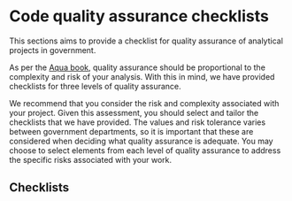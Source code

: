 # Code quality assurance checklists

This sections aims to provide a checklist for quality assurance of analytical projects in government.

As per the [Aqua book](https://www.gov.uk/government/publications/the-aqua-book-guidance-on-producing-quality-analysis-for-government), quality assurance should be proportional to the complexity and risk of your analysis. With this in mind, we have provided checklists for three levels of quality assurance.

We recommend that you consider the risk and complexity associated with your project. Given this assessment, you should select and tailor the checklists that we have provided. The values and risk tolerance varies between government departments, so it is important that these are considered when deciding what quality assurance is adequate. You may choose to select elements from each level of quality assurance to address the specific risks associated with your work.

## Checklists

```{tableofcontents}
```
